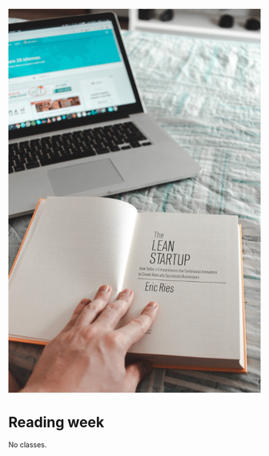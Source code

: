 ![User Research Notes](images/andre-a-xavier-al8rko2u5eE-unsplash.jpg ':class=banner-image')

# Reading week

No classes.
